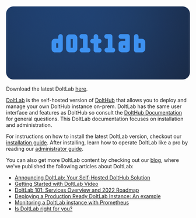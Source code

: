 ![](../../.gitbook/assets/doltlab-preview.png)

Download the latest DoltLab [here](https://doltlab-releases.s3.amazonaws.com/linux/amd64/doltlab-latest.zip).

[DoltLab](https://www.doltlab.com) is the self-hosted version of [DoltHub](https://www.dolthub.com) that allows you to deploy and manage your own DoltHub instance on-prem. DoltLab has the same user interface and features as DoltHub so consult the [DoltHub Documentation](../dolthub/README.md) for general questions. This DoltLab documentation focuses on installation and administration.

For instructions on how to install the latest DoltLab version, checkout our [installation guide](./installation.md). After installing, learn how to operate DoltLab like a pro by reading our [administrator guide](./administrator.md).

You can also get more DoltLab content by checking out our [blog](https://www.dolthub.com/blog/), where we've published the following articles about DoltLab:

- [Announcing DoltLab: Your Self-Hosted DoltHub Solution](https://www.dolthub.com/blog/2022-01-14-announcing-doltlab/)
- [Getting Started with DoltLab Video](https://www.dolthub.com/blog/2022-02-22-getting-started-doltlab-video/)
- [DoltLab 101: Services Overview and 2022 Roadmap](https://www.dolthub.com/blog/2022-02-25-doltlab-101-services-and-roadmap/)
- [Deploying a Production Ready DoltLab Instance: An example](https://www.dolthub.com/blog/2022-03-16-deploying-a-production-ready-doltlab-instance/)
- [Monitoring a DoltLab instance with Prometheus](https://www.dolthub.com/blog/2022-05-09-monitoring-doltlab-with-prometheus/)
- [Is DoltLab right for you?](https://www.dolthub.com/blog/2022-05-25-is-doltlab-right-for-you/)
